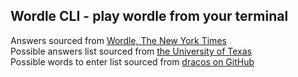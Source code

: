 ## Wordle CLI - play wordle from your terminal

Answers sourced from [Wordle, The New York Times](https://www.nytimes.com/games/wordle/index.html) \
Possible answers list sourced from [the University of Texas](https://web.ma.utexas.edu/users/rusin/wordle/wordlist.html) \
Possible words to enter list sourced from [dracos on GitHub](https://gist.github.com/dracos/dd0668f281e685bad51479e5acaadb93)
